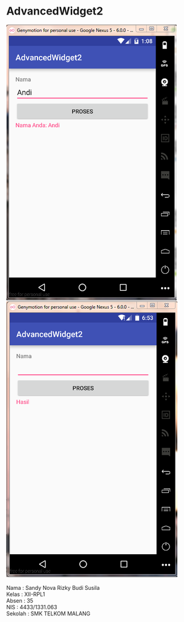 # AdvancedWidget2
![Adv. Widget 2](https://github.com/SandyRizky/AdvancedWidget2/blob/master/AdvancedWidget2.PNG)<br>
![Adv. Widget 2](https://github.com/SandyRizky/AdvancedWidget2/blob/master/AdvancedWidget2-2.PNG)<br>
<br>
Nama : Sandy Nova Rizky Budi Susila<br>
Kelas : XII-RPL1<br>
Absen : 35<br>
NIS : 4433/1331.063<br>
Sekolah : SMK TELKOM MALANG<br>
